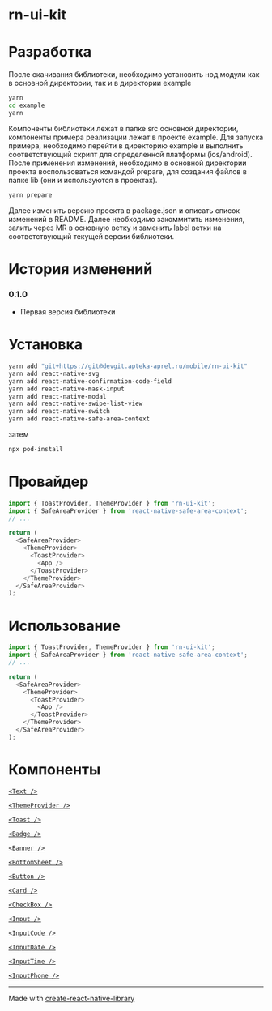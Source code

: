 # rn-ui-kit

# Разработка

После скачивания библиотеки, необходимо установить нод модули как в основной директории, так и в директории example

```sh
yarn
cd example
yarn
```

Компоненты библиотеки лежат в папке src основной директории, компоненты примера реализации лежат в проекте example.
Для запуска примера, необходимо перейти в директорию example и выполнить соответствующий скрипт для определенной платформы (ios/android). После применения изменений, необходимо в основной директории проекта воспользоваться командой prepare, для создания файлов в папке lib (они и используются в проектах).

```sh
yarn prepare
```

Далее изменить версию проекта в package.json и описать список изменений в README. Далее необходимо закоммитить изменения, залить через MR в основную ветку и заменить label ветки на соответствующий текущей версии библиотеки.

# История изменений

### 0.1.0

- Первая версия библиотеки

# Установка

```sh
yarn add "git+https://git@devgit.apteka-aprel.ru/mobile/rn-ui-kit"
yarn add react-native-svg
yarn add react-native-confirmation-code-field
yarn add react-native-mask-input
yarn add react-native-modal
yarn add react-native-swipe-list-view
yarn add react-native-switch
yarn add react-native-safe-area-context
```

затем

```sh
npx pod-install
```

# Провайдер

```js
import { ToastProvider, ThemeProvider } from 'rn-ui-kit';
import { SafeAreaProvider } from 'react-native-safe-area-context';
// ...

return (
  <SafeAreaProvider>
    <ThemeProvider>
      <ToastProvider>
        <App />
      </ToastProvider>
    </ThemeProvider>
  </SafeAreaProvider>
);
```

# Использование

```js
import { ToastProvider, ThemeProvider } from 'rn-ui-kit';
import { SafeAreaProvider } from 'react-native-safe-area-context';
// ...

return (
  <SafeAreaProvider>
    <ThemeProvider>
      <ToastProvider>
        <App />
      </ToastProvider>
    </ThemeProvider>
  </SafeAreaProvider>
);
```

# Компоненты

[`<Text />`](docs/text.md)

[`<ThemeProvider />`](docs/themeProvider.md)

[`<Toast />`](docs/toast.md)

[`<Badge />`](docs/badge.md)

[`<Banner />`](docs/banner.md)

[`<BottomSheet />`](docs/bottomSheet.md)

[`<Button />`](docs/button.md)

[`<Card />`](docs/card.md)

[`<CheckBox />`](docs/checkbox.md)

[`<Input />`](docs/input.md)

[`<InputCode />`](docs/inputCode.md)

[`<InputDate />`](docs/inputDate.md)

[`<InputTime />`](docs/inputTime.md)

[`<InputPhone />`](docs/inputPhone.md)

---

Made with [create-react-native-library](https://github.com/callstack/react-native-builder-bob)
